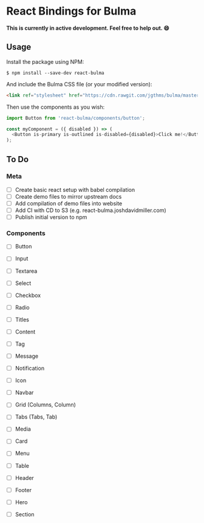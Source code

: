 # React Bindings for Bulma

**This is currently in active development. Feel free to help out. :smile:**

## Usage

Install the package using NPM:

```
$ npm install --save-dev react-bulma
```

And include the Bulma CSS file (or your modified version):

```html
<link ref="stylesheet" href="https://cdn.rawgit.com/jgthms/bulma/master/css/bulma.min.css" />
```

Then use the components as you wish:

```js
import Button from 'react-bulma/components/button';

const myComponent = ({ disabled }) => (
  <Button is-primary is-outlined is-disabled={disabled}>Click me!</Button>
);
```

## To Do

### Meta

- [ ] Create basic react setup with babel compilation
- [ ] Create demo files to mirror upstream docs
- [ ] Add compilation of demo files into website
- [ ] Add CI with CD to S3 (e.g. react-bulma.joshdavidmiller.com)
- [ ] Publish initial version to npm

### Components

- [ ] Button
- [ ] Input
- [ ] Textarea
- [ ] Select
- [ ] Checkbox
- [ ] Radio
- [ ] Titles
- [ ] Content
- [ ] Tag
- [ ] Message
- [ ] Notification
- [ ] Icon
- [ ] Navbar
- [ ] Grid (Columns, Column)
- [ ] Tabs (Tabs, Tab)
- [ ] Media
- [ ] Card
- [ ] Menu
- [ ] Table
- [ ] Header
- [ ] Footer
- [ ] Hero
- [ ] Section

